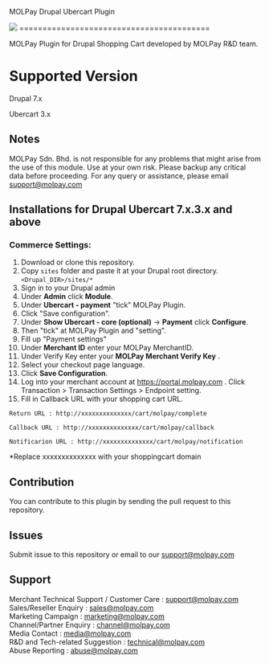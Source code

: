 MOLPay Drupal Ubercart Plugin

<img src="https://user-images.githubusercontent.com/38641542/39344583-da87c94e-4a15-11e8-9ad4-b2b52165cfe0.jpg">
=========================================

MOLPay Plugin for Drupal Shopping Cart developed by MOLPay R&D team.

Supported Version
=========================================

Drupal 7.x

Ubercart 3.x


Notes
-----

MOLPay Sdn. Bhd. is not responsible for any problems that might arise from the use of this module. 
Use at your own risk. Please backup any critical data before proceeding. For any query or 
assistance, please email support@molpay.com

Installations for Drupal Ubercart 7.x.3.x and above
-------------------------------------------------------------

### Commerce Settings:

1. Download or clone this repository. 
2. Copy `sites` folder and paste it at your Drupal root directory.  
`<Drupal_DIR>/sites/*` 
3. Sign in to your Drupal admin
4. Under **Admin** click **Module**.
5. Under **Ubercart - payment** "tick" MOLPay Plugin.
6. Click "Save configuration".
7. Under **Show Ubercart - core (optional)** -> **Payment** click **Configure**.
8. Then "tick" at MOLPay Plugin and "setting".
10. Fill up "Payment settings"
11. Under **Merchant ID** enter your MOLPay MerchantID.
12. Under Verify Key enter your **MOLPay Merchant Verify Key** .
13. Select your checkout page language.
14. Click **Save Configuration**.
15. Log into your merchant account at https://portal.molpay.com . Click Transaction > Transaction Settings > Endpoint setting.
16. Fill in Callback URL with your shopping cart URL.
  
  ``Return URL : http://xxxxxxxxxxxxxx/cart/molpay/complete``

  ``Callback URL : http://xxxxxxxxxxxxxx/cart/molpay/callback``

  ``Notificarion URL : http://xxxxxxxxxxxxxx/cart/molpay/notification``
  
*Replace xxxxxxxxxxxxxx with your shoppingcart domain

	
Contribution
------------

You can contribute to this plugin by sending the pull request to this repository.


Issues
------------

Submit issue to this repository or email to our support@molpay.com


Support
-------
Merchant Technical Support / Customer Care : support@molpay.com <br>
Sales/Reseller Enquiry : sales@molpay.com <br>
Marketing Campaign : marketing@molpay.com <br>
Channel/Partner Enquiry : channel@molpay.com <br>
Media Contact : media@molpay.com <br>
R&D and Tech-related Suggestion : technical@molpay.com <br>
Abuse Reporting : abuse@molpay.com


